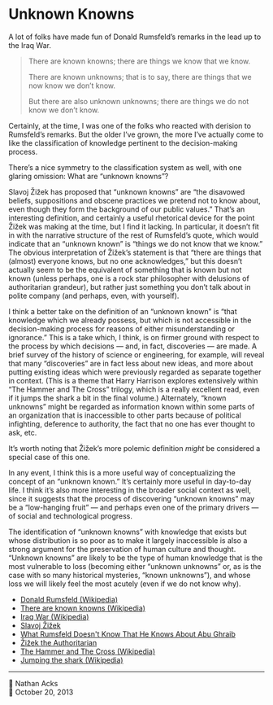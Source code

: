 # Unknown Knowns

A lot of folks have made fun of Donald Rumsfeld’s remarks in the lead up to the Iraq War.

> There are known knowns; there are things we know that we know.
> 
> There are known unknowns; that is to say, there are things that we now know we don’t know.
> 
> But there are also unknown unknowns; there are things we do not know we don’t know.

Certainly, at the time, I was one of the folks who reacted with derision to Rumsfeld’s remarks. But the older I’ve grown, the more I’ve actually come to like the classification of knowledge pertinent to the decision-making process.

There’s a nice symmetry to the classification system as well, with one glaring omission: What are “unknown knowns”?

Slavoj Žižek has proposed that “unknown knowns” are “the disavowed beliefs, suppositions and obscene practices we pretend not to know about, even though they form the background of our public values.” That’s an interesting definition, and certainly a useful rhetorical device for the point Žižek was making at the time, but I find it lacking. In particular, it doesn’t fit in with the narrative structure of the rest of Rumsfeld’s quote, which would indicate that an “unknown known” is “things we do not know that we know.” The obvious interpretation of Žižek’s statement is that “there are things that (almost) everyone knows, but no one acknowledges,” but this doesn’t actually seem to be the equivalent of something that is known but not known (unless perhaps, one is a rock star philosopher with delusions of authoritarian grandeur), but rather just something you don’t talk about in polite company (and perhaps, even, with yourself).

I think a better take on the definition of an “unknown known” is “that knowledge which we already possess, but which is not accessible in the decision-making process for reasons of either misunderstanding or ignorance.” This is a take which, I think, is on firmer ground with respect to the process by which decisions — and, in fact, discoveries — are made. A brief survey of the history of science or engineering, for example, will reveal that many “discoveries” are in fact less about new ideas, and more about putting existing ideas which were previously regarded as separate together in context. (This is a theme that Harry Harrison explores extensively within “The Hammer and The Cross” trilogy, which is a really excellent read, even if it jumps the shark a bit in the final volume.) Alternately, “known unknowns” might be regarded as information known within some parts of an organization that is inaccessible to other parts because of political infighting, deference to authority, the fact that no one has ever thought to ask, etc.

It’s worth noting that Žižek’s more polemic definition *might* be considered a special case of this one.

In any event, I think this is a more useful way of conceptualizing the concept of an “unknown known.” It’s certainly more useful in day-to-day life. I think it’s also more interesting in the broader social context as well, since it suggests that the process of discovering “unknown knowns” may be a “low-hanging fruit” — and perhaps even one of the primary drivers — of social and technological progress.

The identification of “unknown knowns” with knowledge that exists but whose distribution is so poor as to make it largely inaccessible is also a strong argument for the preservation of human culture and thought. “Unknown knowns” are likely to be the type of human knowledge that is the most vulnerable to loss (becoming either “unknown unknowns” or, as is the case with so many historical mysteries, “known unknowns”), and whose loss we will likely feel the most acutely (even if we do not know why).

* [Donald Rumsfeld (Wikipedia)](https://en.wikipedia.org/wiki/Donald_Rumsfeld)
* [There are known knowns (Wikipedia)](https://en.wikipedia.org/wiki/There_are_known_knowns)
* [Iraq War (Wikipedia)](https://en.wikipedia.org/wiki/Iraq_War)
* [Slavoj Žižek](https://en.wikipedia.org/wiki/Slavoj_%C5%BDi%C5%BEek)
* [What Rumsfeld Doesn't Know That He Knows About Abu Ghraib](http://www.lacan.com/zizekrumsfeld.htm)
* [Žižek the Authoritarian](https://kohenari.net/post/22658005949/zizek-authoritarian)
* [The Hammer and The Cross (Wikipedia)](https://en.wikipedia.org/wiki/The_Hammer_and_the_Cross)
* [Jumping the shark (Wikipedia)](https://en.wikipedia.org/wiki/Jumping_the_shark)

- - - -

<span aria-hidden="true">👤</span> Nathan Acks  
<span aria-hidden="true">📅</span> October 20, 2013
